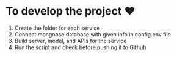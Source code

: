 # To develop the project :heart:
1. Create the folder for each service
2. Connect mongoose database with given info in config.env file
3. Build server, model, and APIs for the service
4. Run the script and check before pushing it to Github
